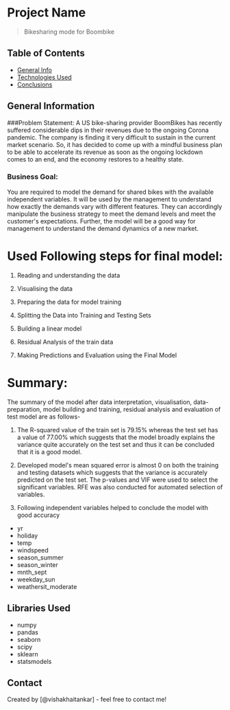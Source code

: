 # Project Name
> Bikesharing mode for Boombike


## Table of Contents
* [General Info](#general-information)
* [Technologies Used](#libraries-used)
* [Conclusions](#conclusions)

<!-- You can include any other section that is pertinent to your problem -->

## General Information
###Problem Statement:
A US bike-sharing provider BoomBikes has recently suffered considerable dips in their revenues due to the ongoing Corona pandemic. The company is finding it very difficult to sustain in the current market scenario. So, it has decided to come up with a mindful business plan to be able to accelerate its revenue as soon as the ongoing lockdown comes to an end, and the economy restores to a healthy state.

### Business Goal:

You are required to model the demand for shared bikes with the available independent variables. It will be used by the management to understand how exactly the demands vary with different features. They can accordingly manipulate the business strategy to meet the demand levels and meet the customer's expectations. Further, the model will be a good way for management to understand the demand dynamics of a new market.

# Used Following steps for final model:

1) Reading and understanding the data

2) Visualising the data

3) Preparing the data for model training 

4) Splitting the Data into Training and Testing Sets

5) Building a linear model

6) Residual Analysis of the train data

7) Making Predictions and Evaluation using the Final Model

# Summary:

The summary of the model after data interpretation, visualisation, data-preparation, model building and training, residual analysis and evaluation of test model are as follows-

1) The R-squared value of the train set is 79.15% whereas the test set has a value of 77.00% which suggests that the model broadly explains the variance quite accurately on the test set and thus it can be concluded that it is a good model. 

2) Developed model's mean squared error is almost 0 on both the training and testing datasets which suggests that the variance is accurately predicted on the test set. The p-values and VIF were used to select the significant variables. RFE was also conducted for automated selection of variables.  

3) Following independent variables helped to conclude the model with good accuracy
- yr                      
- holiday                
- temp                    
- windspeed              
- season_summer          
- season_winter           
- mnth_sept               
- weekday_sun            
- weathersit_moderate 


## Libraries Used
- numpy
- pandas
- seaborn
- scipy
- sklearn
- statsmodels




## Contact
Created by [@vishakhaitankar] - feel free to contact me!

